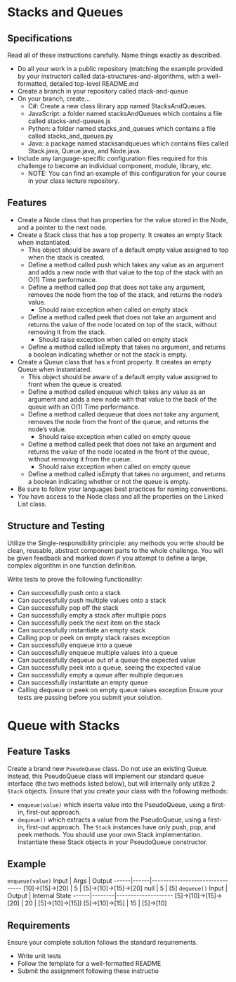 # Stacks and Queues
## Specifications
Read all of these instructions carefully. Name things exactly as described.
+ Do all your work in a public repository (matching the example provided by your instructor) called data-structures-and-algorithms, with a well-formatted, detailed top-level README.md
+ Create a branch in your repository called stack-and-queue
+ On your branch, create…
  + C#: Create a new class library app named StacksAndQueues.
  + JavaScript: a folder named stacksAndQueues which contains a file called stacks-and-queues.js
  + Python: a folder named stacks_and_queues which contains a file called stacks_and_queues.py
  + Java: a package named stacksandqueues which contains files called Stack.java, Queue.java, and Node.java.
+ Include any language-specific configuration files required for this challenge to become an individual component, module, library, etc.
  + NOTE: You can find an example of this configuration for your course in your class lecture repository.
## Features
+ Create a Node class that has properties for the value stored in the Node, and a pointer to the next node.
+ Create a Stack class that has a top property. It creates an empty Stack when instantiated.
  + This object should be aware of a default empty value assigned to top when the stack is created.
  + Define a method called push which takes any value as an argument and adds a new node with that value to the top of the stack with an O(1) Time performance.
  + Define a method called pop that does not take any argument, removes the node from the top of the stack, and returns the node’s value.
    + Should raise exception when called on empty stack
  + Define a method called peek that does not take an argument and returns the value of the node located on top of the stack, without removing it from the stack.
    + Should raise exception when called on empty stack
  + Define a method called isEmpty that takes no argument, and returns a boolean indicating whether or not the stack is empty.
+ Create a Queue class that has a front property. It creates an empty Queue when instantiated.
  + This object should be aware of a default empty value assigned to front when the queue is created.
  + Define a method called enqueue which takes any value as an argument and adds a new node with that value to the back of the queue with an O(1) Time performance.
  + Define a method called dequeue that does not take any argument, removes the node from the front of the queue, and returns the node’s value.
    + Should raise exception when called on empty queue
  + Define a method called peek that does not take an argument and returns the value of the node located in the front of the queue, without removing it from the queue.
    + Should raise exception when called on empty queue
  + Define a method called isEmpty that takes no argument, and returns a boolean indicating whether or not the queue is empty.
+ Be sure to follow your languages best practices for naming conventions.
+ You have access to the Node class and all the properties on the Linked List class.

## Structure and Testing
Utilize the Single-responsibility principle: any methods you write should be clean, reusable, abstract component parts to the whole challenge. You will be given feedback and marked down if you attempt to define a large, complex algorithm in one function definition.

Write tests to prove the following functionality:

+ Can successfully push onto a stack
+ Can successfully push multiple values onto a stack
+ Can successfully pop off the stack
+ Can successfully empty a stack after multiple pops
+ Can successfully peek the next item on the stack
+ Can successfully instantiate an empty stack
+ Calling pop or peek on empty stack raises exception
+ Can successfully enqueue into a queue
+ Can successfully enqueue multiple values into a queue
+ Can successfully dequeue out of a queue the expected value
+ Can successfully peek into a queue, seeing the expected value
+ Can successfully empty a queue after multiple dequeues
+ Can successfully instantiate an empty queue
+ Calling dequeue or peek on empty queue raises exception
Ensure your tests are passing before you submit your solution.

# Queue with Stacks
## Feature Tasks
Create a brand new ```PseudoQueue``` class. Do not use an existing Queue. Instead, this PseudoQueue class will implement our standard queue interface (the two methods listed below), but will internally only utilize 2 ```Stack``` objects. Ensure that you create your class with the following methods:

+ ```enqueue(value)``` which inserts value into the PseudoQueue, using a first-in, first-out approach.
+ ```dequeue()``` which extracts a value from the PseudoQueue, using a first-in, first-out approach.
The ```Stack``` instances have only push, pop, and peek methods. You should use your own Stack implementation. Instantiate these Stack objects in your PseudoQueue constructor.

## Example
```enqueue(value)```
Input |	Args |	Output
------|------|--------------------------------
[10]->[15]->[20] |	5	| [5]->[10]->[15]->[20]
 null	| 5 |	[5]
```dequeue()```
Input	| Output |	Internal State
------|--------|--------------------
[5]->[10]->[15]->[20] |	20 |	[5]->[10]->[15])
[5]->[10]->[15] |	15 |	[5]->[10]
## Requirements
Ensure your complete solution follows the standard requirements.

+ Write unit tests
+ Follow the template for a well-formatted README
+ Submit the assignment following these instructio
